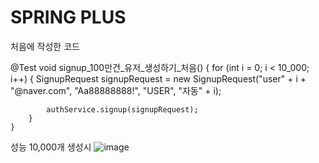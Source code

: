 # SPRING PLUS
처음에 작성한 코드

  @Test
    void signup_100만건_유저_생성하기_처음() {
        for (int i = 0; i < 10_000; i++) {
            SignupRequest signupRequest = new SignupRequest("user" + i + "@naver.com", "Aa88888888!", "USER", "자동" + i);

            authService.signup(signupRequest);
        }
    }
성능
10,000개 생성시
![image](https://github.com/user-attachments/assets/60d95a10-8cfb-4289-9694-2d1208f47138)
